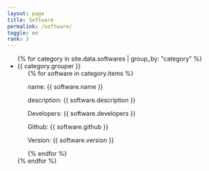 ```yaml
---
layout: page
title: Software
permalink: /software/
toggle: on
rank: 3
---
```


<div class="software-wrapper">
  <ul class="software-category-list">
    {% for category in site.data.softwares | group_by: "category" %}
    <li>
        {{ category.grouper }}
        <ul>
            {% for software in category.items %} 
            <p>name: {{ software.name }}</p>
            <p>description: {{ software.description }}</p>
            <p>Developers: {{ software.developers }}</p>
            <p>Github: {{ software.github }}</p>
            <p>Version: {{ software.version }}</p>
            {% endfor %}
        </ul>
    </li>
    {% endfor %}
  </ul>
</div>


